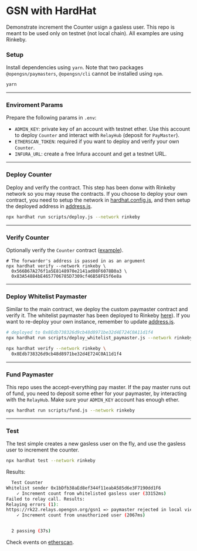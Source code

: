 # GSN with HardHat
Demonstrate increment the Counter usign a gasless user. This repo is meant to be used only on testnet (not local chain). All examples are using Rinkeby.

### Setup
Install dependencies using `yarn`. Note that two packages `@opengsn/paymasters`, `@opengsn/cli` cannot be installed using `npm`.
```bash
yarn
```

___
### Enviroment Params
Prepare the following params in `.env`:
* `ADMIN_KEY`: private key of an account with testnet ether. Use this account to deploy `Counter` and interact with `RelayHub` (deposit for `PayMaster`).
* `ETHERSCAN_TOKEN`: required if you want to deploy and verify your own `Counter`.
* `INFURA_URL`: create a free Infura account and get a testnet URL.

___
### Deploy Counter
Deploy and verify the contract. This step has been donw with Rinkeby network so you may reuse the contracts. If you choose to deploy your own contract, you need to setup the network in [hardhat.config.js](./hardhat.config.js), and then setup the deployed address in [address.js](./scripts/address.js).

```bash
npx hardhat run scripts/deploy.js --network rinkeby
```

___
### Verify Counter
Optionally verify the `Counter` contract ([example](https://rinkeby.etherscan.io/address/0x566B67A276f1a5E8148970e2141ad08F6078B0a3#code)).
```
# The forwarder's address is passed in as an argument
npx hardhat verify --network rinkeby \
  0x566B67A276f1a5E8148970e2141ad08F6078B0a3 \
  0x83A54884bE4657706785D7309cf46B58FE5f6e8a
```

___
### Deploy Whitelist Paymaster
Similar to the main contract, we deploy the custom paymaster contract and verify it. The whitelist paymaster has been deployed to Rinkeby [here](https://rinkeby.etherscan.io/address/0x8Edb738326d9cb48d8971be32d4E724C0A11d1f4#code)). If you want to re-deploy your own instance, remember to update [address.js](./scripts/address.js).
```bash
# deployed to 0x8Edb738326d9cb48d8971be32d4E724C0A11d1f4
npx hardhat run scripts/deploy_whitelist_paymaster.js --network rinkeby

npx hardhat verify --network rinkeby \
  0x8Edb738326d9cb48d8971be32d4E724C0A11d1f4
```

___
### Fund Paymaster
This repo uses the accept-everything pay master. If the pay master runs out of fund, you need to deposit some ether for your paymaster, by interacting with the `RelayHub`. Make sure your `ADMIN_KEY` account has enough ether.

```bash
npx hardhat run scripts/fund.js --network rinkeby
```

___
### Test
The test simple creates a new gasless user on the fly, and use the gasless user to increment the counter.

```bash
npx hardhat test --network rinkeby
```

Results:
```bash
  Test Counter
Whitelist sender 0x1bDfb38aEd8ef344f11eabA585d6e3F7190dd1F6
    ✓ Increment count from whitelisted gasless user (33152ms)
Failed to relay call. Results:
Relaying errors (1):
https://rk22.relays.opengsn.org/gsn1 => paymaster rejected in local view call to 'relayCall()' : sender not whitelisted
    ✓ Increment count from unauthorized user (2067ms)


  2 passing (37s)
```

Check events on [etherscan](https://rinkeby.etherscan.io/address/0x566B67A276f1a5E8148970e2141ad08F6078B0a3#events).